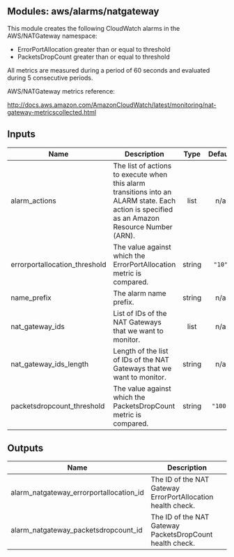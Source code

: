 ## Modules: aws/alarms/natgateway

This module creates the following CloudWatch alarms in the
AWS/NATGateway namespace:

  - ErrorPortAllocation greater than or equal to threshold
  - PacketsDropCount greater than or equal to threshold

All metrics are measured during a period of 60 seconds and evaluated
during 5 consecutive periods.

AWS/NATGateway metrics reference:

http://docs.aws.amazon.com/AmazonCloudWatch/latest/monitoring/nat-gateway-metricscollected.html

## Inputs

| Name | Description | Type | Default | Required |
|------|-------------|:----:|:-----:|:-----:|
| alarm\_actions | The list of actions to execute when this alarm transitions into an ALARM state. Each action is specified as an Amazon Resource Number \(ARN\). | list | n/a | yes |
| errorportallocation\_threshold | The value against which the ErrorPortAllocation metric is compared. | string | `"10"` | no |
| name\_prefix | The alarm name prefix. | string | n/a | yes |
| nat\_gateway\_ids | List of IDs of the NAT Gateways that we want to monitor. | list | n/a | yes |
| nat\_gateway\_ids\_length | Length of the list of IDs of the NAT Gateways that we want to monitor. | string | n/a | yes |
| packetsdropcount\_threshold | The value against which the PacketsDropCount metric is compared. | string | `"100"` | no |

## Outputs

| Name | Description |
|------|-------------|
| alarm\_natgateway\_errorportallocation\_id | The ID of the NAT Gateway ErrorPortAllocation health check. |
| alarm\_natgateway\_packetsdropcount\_id | The ID of the NAT Gateway PacketsDropCount health check. |

